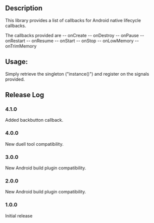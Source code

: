 ## Description

This library provides a list of callbacks for Android native lifecycle callbacks.

The callbacks provided are
-- onCreate
-- onDestroy
-- onPause
-- onRestart
-- onResume
-- onStart
-- onStop
-- onLowMemory
-- onTrimMemory

## Usage:

Simply retrieve the singleton ("instance()") and register on the signals provided.

## Release Log

### 4.1.0

Added backbutton callback.

### 4.0.0

New duell tool compatibility.

### 3.0.0

New Android build plugin compatibility.

### 2.0.0

New Android build plugin compatibility.

### 1.0.0

Initial release
